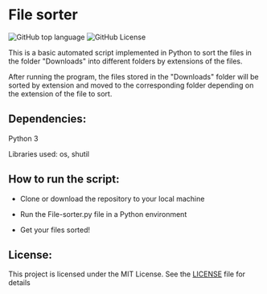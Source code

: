 # File sorter
![GitHub top language](https://img.shields.io/github/languages/top/herrerovir/file-sorter) ![GitHub License](https://img.shields.io/github/license/herrerovir/file-sorter)

This is a basic automated script implemented in Python to sort the files in the folder "Downloads" into different folders by extensions of the files.

After running the program, the files stored in the "Downloads" folder will be sorted by extension and moved to the corresponding folder depending on the extension of the file to sort.

## Dependencies:

Python 3

Libraries used: os, shutil

## How to run the script:

* Clone or download the repository to your local machine

* Run the File-sorter.py file in a Python environment

* Get your files sorted!

## License:

This project is licensed under the MIT License. See the [LICENSE](LICENSE)  file for details
